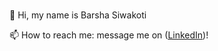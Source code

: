 ### 
👋 Hi, my name is Barsha Siwakoti


📫 How to reach me: message me on ([LinkedIn]([url](https://www.linkedin.com/in/barshasiwakoti/)))!

<!--
**barshsiwakoti/Barshsiwakoti** is a ✨ _special_ ✨ repository because its `README.md` (this file) appears on your GitHub profile.

Here are some ideas to get you started:

- 🔭 I’m currently working on ...
- 🌱 I’m currently learning ...
- 👯 I’m looking to collaborate on ...
- 🤔 I’m looking for help with ...
- 💬 Ask me about ...
- 📫 How to reach me: ...
- 😄 Pronouns: ...
- ⚡ Fun fact: ...
-->
